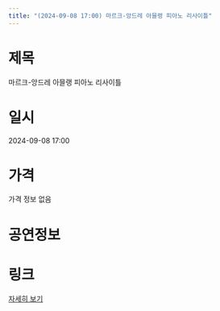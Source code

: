 ```yaml
---
title: "(2024-09-08 17:00) 마르크-앙드레 아믈랭 피아노 리사이틀"
---
```


# 제목
마르크-앙드레 아믈랭 피아노 리사이틀

# 일시
2024-09-08 17:00

# 가격
가격 정보 없음

# 공연정보
  
  


# 링크
[자세히 보기](https://www.sac.or.kr/site/main/show/show_view?SN=61720 "https://www.sac.or.kr/site/main/show/show_view?SN=61720")
